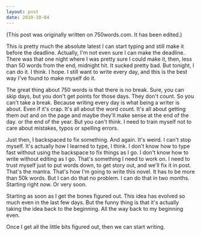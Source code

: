 ```yaml
---
layout: post
date: 2010-10-04
--- 
```


(This post was originally written on 750words.com. It has been edited.)

This is pretty much the absolute latest I can start typing and still make it before the deadline. Actually, I'm not even sure I can make the deadline. There was that one night where I was pretty sure I could make it, then, less than 50 words from the end, midnight hit. It sucked pretty bad. But tonight, I can do it. I think. I hope. I still want to write every day, and this is the best way I've found to make myself do it. 

The great thing about 750 words is that there is no break. Sure, you can skip days, but you don't get points for those days. They don't count. So you can't take a break. Because writing every day is what being a writer is about. Even if it's crap. It's all about the word count. It's all about getting them out and on the page and maybe they'll make sense at the end of the day. or the end of the year. But you can't think. I need to train myself not to care about mistakes, typos or spelling errors. 

Just then, I backspaced to fix something. And again. It's weird. I can't stop myself. It's actually how I learned to type, I think. I don't know how to type fast without using the backspace to fix things as I go. I don't know how to write without editing as I go. That's something I need to work on. I need to trust myself just to put words down, to get story out, and we'll fix it in post. That's the mantra. That's how I'm going to write this novel. It has to be more than 50k words. But I can do that no problem. I can do that in two months. Starting right now. Or very soon. 

Starting as soon as I get the bones figured out. This idea has evolved so much even in the last few days. But the funny thing is that it's actually taking the idea back to the beginning. All the way back to my beginning even. 

Once I get all the little bits figured out, then we can start writing. 
